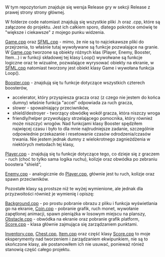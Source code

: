 W tym repozytorium znajduje się wersja Release gry w sekcji Release z prawej strony strony głównej.

W folderze code natomiast znajdują się wszystkie pliki .h oraz .cpp, które są załączone do projektu.
Jest ich całkiem sporo, dlatego pokrótce omówię te "większe i ciekawsze" z mojego punku widzenia.

[Game.cpp](code/Game.cpp) oraz [SFML.cpp](code/SFML.cpp) - mimo, że nie są to najciekawsze pliki do przejrzenia, to właśnie tutaj wywoływane są funkcje pozwalające na granie. 
W [Game.cpp](code/Game.cpp) tworzone są obiekty różnych klas (Player, Enemy, Booster, Item...) i w funkcji składowej tej klasy Loop() wywołwane są funkcje logiczne oraz te wizualne, pozwalające wyrysować obiekty na ekranie,
w [SFML.cpp](code/SFML.cpp) natomiast tworzony jest obiekt klasy Game i wywołana funkcja Loop().

[Booster.cpp](code/Booster.cpp) - znajdują się tu funkcje dotyczące wszystkich czterech boosterów, 
* accelerator, który przyspiesza gracza oraz (z czego nie jestem do końca dumny) właśnie funkcja "accel" odpowiada za ruch gracza,
* slower - spowalniający przeciwników, 
* shield/destroyer - tworzący obwódkę wokół gracza, która niszczy wroga 
* friendly/helper przywołujący strzelającego pomocnika, który również może niszczyć wrogów.
Nad funkcjami klasy Booster spędziłem najwięcej czasu i było to dla mnie najtrudniejsze zadanie, szczególnie 
odpowiednie przekazanie i resetowanie czasów odrodzenia/czasów trwania. Nie jestem jednak dumny z wielokrotnego zagnieżdżenia w niektórych metodach tej klasy,

[Player.cpp](code/Player.cpp) - znajdują się tu funkcje dotyczące tego, co dzieje się z graczem - ruch (choć to tylko sama logika ruchu), kolizje oraz obwódka po zebraniu boostera "shield",

[Enemy.cpp](code/Enemy.cpp) - analogicznie do [Player.cpp](code/Player.cpp), głównie jest tu ruch, kolizje oraz spawn przeciwników.


Pozostałe klasy są prostsze niż te wyżej wymienione, ale jednak dla przyzwoitości również je wymienię i opiszę:

[Background.cpp](code/Background.cpp) - po prostu pobranie obrazu z pliku i funkcja wyświetlania go na ekranie,
[Coin.cpp](code/Coin.cpp) - pobranie grafik, ruch monet, wywołanie zapętlonej animacji, spawn pieniążka w losowym miejscu na planszy,
[Obstacle.cpp](code/Obstacle.cpp) - obwódka na ekranie oraz pobranie grafik platform,
[Score.cpp](code/Score.cpp) - klasa głównie zajmująca się zarządzaniem punktami.

[Inventory.cpp](code/Inventory.cpp), [Chest.cpp](code/Chest.cpp), [Item.cpp](code/Item.cpp) oraz część klasy [Score.cpp](code/Score.cpp) to moje eksperymenty nad tworzeniem i zarządzaniem ekwipunkiem, nie są to skończone klasy, ale postanowiłem ich nie usuwać, ponieważ rónież stanowią część całego projektu.